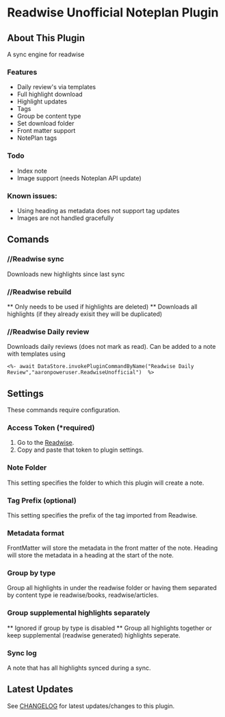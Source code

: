 # Readwise Unofficial Noteplan Plugin

## About This Plugin 

A sync engine for readwise

### Features
- Daily review's via templates
- Full highlight download
- Highlight updates
- Tags
- Group be content type
- Set download folder
- Front matter support
- NotePlan tags
### Todo
* Index note
* Image support (needs Noteplan API update)

### Known issues:
- Using heading as metadata does not support tag updates
- Images are not handled gracefully


## Comands

### //Readwise sync

Downloads new highlights since last sync

### //Readwise rebuild

** Only needs to be used if highlights are deleted) **
Downloads all highlights (if they already exisit they will be duplicated)


### //Readwise Daily review

Downloads daily reviews (does not mark as read).
Can be added to a note with templates using

```
<%- await DataStore.invokePluginCommandByName("Readwise Daily Review","aaronpoweruser.ReadwiseUnofficial")  %>
```


## Settings

These commands require configuration.

### Access Token (*required)

1. Go to the [Readwise](readwise.io/access_token).
2. Copy and paste that token to plugin settings.

### Note Folder

This setting specifies the folder to which this plugin will create a note.

### Tag Prefix (optional)

This setting specifies the prefix of the tag imported from Readwise.

### Metadata format

FrontMatter will store the metadata in the front matter of the note. Heading will store the metadata in a heading at the start of the note.

### Group by type

Group all highlights in under the readwise folder or having them separated by content type ie readwise/books, readwise/articles.

### Group supplemental highlights separately

** Ignored if group by type is disabled **
Group all highlights together or keep supplemental (readwise generated) highlights seperate.

### Sync log

A note that has all highlights synced during a sync.

## Latest Updates

See [CHANGELOG](https://github.com/NotePlan/plugins/blob/main/aaronpoweruser.ReadwiseUnofficial/CHANGELOG.md) for latest updates/changes to this plugin.